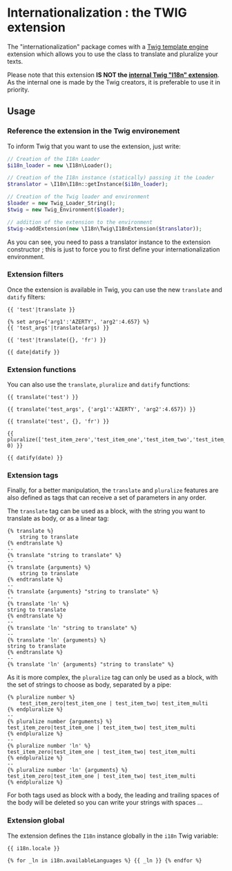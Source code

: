 Internationalization : the TWIG extension
=========================================

The "internationalization" package comes with a [Twig template engine](http://twig.sensiolabs.org/)
extension which allows you to use the class to translate and pluralize your texts.

Please note that this extension **IS NOT the [internal Twig "I18n" extension](http://twig.sensiolabs.org/doc/extensions/i18n.html)**.
As the internal one is made by the Twig creators, it is preferable to use it in priority.


## Usage

### Reference the extension in the Twig environement

To inform Twig that you want to use the extension, just write:

```php
// Creation of the I18n Loader
$i18n_loader = new \I18n\Loader();

// Creation of the I18n instance (statically) passing it the Loader
$translator = \I18n\I18n::getInstance($i18n_loader);

// Creation of the Twig loader and environment
$loader = new Twig_Loader_String();
$twig = new Twig_Environment($loader);

// addition of the extension to the environment
$twig->addExtension(new \I18n\Twig\I18nExtension($translator)); 
```

As you can see, you need to pass a translator instance to the extension constructor ; this
is just to force you to first define your internationalization environment.

### Extension filters

Once the extension is available in Twig, you can use the new `translate` and `datify` filters:

```twig
{{ 'test'|translate }}

{% set args={'arg1':'AZERTY', 'arg2':4.657} %}
{{ 'test_args'|translate(args) }}

{{ 'test'|translate({}, 'fr') }}

{{ date|datify }}
```

### Extension functions

You can also use the `translate`, `pluralize` and `datify` functions:

```twig
{{ translate('test') }}

{{ translate('test_args', {'arg1':'AZERTY', 'arg2':4.657}) }}

{{ translate('test', {}, 'fr') }}

{{ pluralize(['test_item_zero','test_item_one','test_item_two','test_item_multi'], 0) }}

{{ datify(date) }}
```

### Extension tags

Finally, for a better manipulation, the `translate` and `pluralize` features are also
defined as tags that can receive a set of parameters in any order.

The `translate` tag can be used as a block, with the string you want to translate as body,
or as a linear tag:

```twig
{% translate %}
    string to translate
{% endtranslate %}
--
{% translate "string to translate" %}
--
{% translate {arguments} %}
    string to translate
{% endtranslate %}
--
{% translate {arguments} "string to translate" %}
--
{% translate 'ln' %}
string to translate
{% endtranslate %}
--
{% translate 'ln' "string to translate" %}
--
{% translate 'ln' {arguments} %}
string to translate
{% endtranslate %}
--
{% translate 'ln' {arguments} "string to translate" %} 
```

As it is more complex, the `pluralize` tag can only be used as a block, with the set of 
strings to choose as body, separated by a pipe:

```twig
{% pluralize number %}
    test_item_zero|test_item_one | test_item_two| test_item_multi
{% endpluralize %}
--
{% pluralize number {arguments} %}
test_item_zero|test_item_one | test_item_two| test_item_multi
{% endpluralize %}
--
{% pluralize number 'ln' %}
test_item_zero|test_item_one | test_item_two| test_item_multi
{% endpluralize %}
--
{% pluralize number 'ln' {arguments} %}
test_item_zero|test_item_one | test_item_two| test_item_multi
{% endpluralize %} 
```

For both tags used as block with a body, the leading and trailing spaces of the body will
be deleted so you can write your strings with spaces ...

### Extension global

The extension defines the `I18n` instance globally in the `i18n` Twig variable:

```twig
{{ i18n.locale }}

{% for _ln in i18n.availableLanguages %} {{ _ln }} {% endfor %}
```
